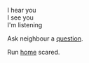 I hear you  
I see you  
I'm listening  
  
Ask neighbour a [question](ask-neighbour-question/ask-neighbour-question.md).

Run [home](../marshmallow.md) scared.